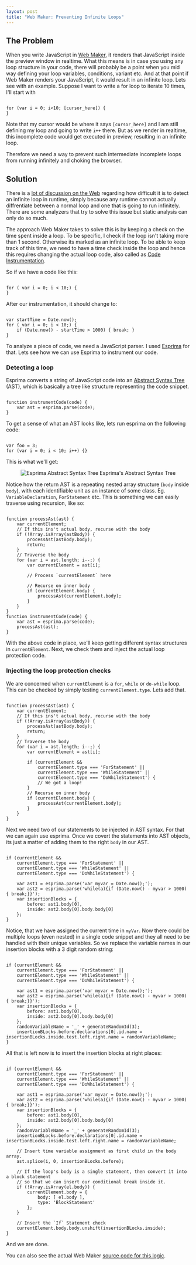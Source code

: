 ```yaml
---
layout: post
title: "Web Maker: Preventing Infinite Loops"
---
```


## The Problem

When you write JavaScript in [Web Maker](https://kushagragour.in/lab/web-maker), it renders that JavaScript inside the preview window in realtime. What this means is in case you using any loop structure in your code, there will probably be a point when you mid way defining your loop variables, conditions, variant etc. And at that point if Web Maker renders your JavaScript, it would result in an infinite loop. Lets see with an example. Suppose I want to write a for loop to iterate 10 times, I'll start with

<pre><code class="language-javascript">
for (var i = 0; i<10; [cursor_here]) {
}
</code></pre>

Note that my cursor would be where it says `[cursor_here]` and I am still defining my loop and going to write `i++` there. But as we render in realtime, this incomplete code would get executed in preview, resulting in an infinite loop.

Therefore we need a way to prevent such intermediate incomplete loops from running infinitely and choking the browser.

## Solution

There is a [lot of discussion on the Web](http://mca.nowgray.com/2017/01/can-runtime-environment-detect-infinite.html) regarding how difficult it is to detect an infinite loop in runtime, simply because any runtime cannot actually diffrentiate between a normal loop and one that is going to run infinitely. There are some analyzers that try to solve this issue but static analysis can only do so much.

The approach Web Maker takes to solve this is by keeping a check on the time spent inside a loop. To be specific, I check if the loop isn't taking more than 1 second. Otherwise its marked as an infinite loop. To be able to keep track of this time, we need to have a time check inside the loop and hence this requires changing the actual loop code, also called as [Code Instrumentation](https://en.wikipedia.org/wiki/Instrumentation_(computer_programming)).

So if we have a code like this:

<pre><code class="language-javascript">
for ( var i = 0; i < 10;) {
}
</code></pre>

After our instrumentation, it should change to:

<pre><code class="language-javascript">
var startTime = Date.now();
for ( var i = 0; i < 10;) {
	if (Date.now() - startTime > 1000) { break; }
}
</code></pre>

To analyze a piece of code, we need a JavaScript parser. I used [Esprima](http://esprima.org/) for that. Lets see how we can use Esprima to instrument our code.

### Detecting a loop

Esprima converts a string of JavaScript code into an [Abstract Syntax Tree](https://en.wikipedia.org/wiki/Abstract_syntax_tree) (AST), which is basically a tree like structure representing the code snippet.

<pre><code class="language-javascript">
function instrumentCode(code) {
	var ast = esprima.parse(code);
}
</code></pre>

To get a sense of what an AST looks like, lets run esprima on the following code:

<pre><code class="language-javascript">
var foo = 3;
for (var i = 0; i < 10; i++) {}
</code></pre>

This is what we'll get:

<figure>
    <img src="/images/ast.png" alt="Esprima Abstract Syntax Tree" />
    <caption>Esprima's Abstract Syntax Tree</caption>
</figure>

Notice how the return AST is a repeating nested array structure (`body` inside `body`), with each identifiable unit as an instance of some class. Eg. `VariableDeclaration`, `ForStatement` etc. This is something we can easily traverse using recursion, like so:

<pre><code class="language-javascript">
function processAst(ast) {
	var currentElement;
	// If this ins't actual body, recurse with the body
	if (!Array.isArray(astBody)) {
		processAst(astBody.body);
		return;
	}
    // Traverse the body
    for (var i = ast.length; i--;) {
    	var currentElement = ast[i];

        // Process `currentElement` here

        // Recurse on inner body
        if (currentElement.body) {
            processAst(currentElement.body);
        }
    }
}
function instrumentCode(code) {
	var ast = esprima.parse(code);
    processAst(ast);
}
</code></pre>

With the above code in place, we'll keep getting different syntax structures in `currentElement`. Next, we check them and inject the actual loop protection code.

### Injecting the loop protection checks

We are concerned when `currentElement` is a `for`, `while` or `do-while` loop. This can be checked by simply testing `currentElement.type`. Lets add that.

<pre><code class="language-javascript">
function processAst(ast) {
	var currentElement;
	// If this ins't actual body, recurse with the body
	if (!Array.isArray(astBody)) {
		processAst(astBody.body);
		return;
	}
    // Traverse the body
    for (var i = ast.length; i--;) {
    	var currentElement = ast[i];

        if (currentElement &&
        	currentElement.type === 'ForStatement' ||
            currentElement.type === 'WhileStatement' ||
            currentElement.type === 'DoWhileStatement') {
            // We got a loop!
        }
        // Recurse on inner body
        if (currentElement.body) {
        	processAst(currentElement.body);
        }
    }
}
</code></pre>

Next we need two of our statements to be injected in AST syntax. For that we can again use esprima. Once we covert the statements into AST objects, its just a matter of adding them to the right `body` in our AST.

<pre><code class="language-javascript">
if (currentElement &&
    currentElement.type === 'ForStatement' ||
    currentElement.type === 'WhileStatement' ||
    currentElement.type === 'DoWhileStatement') {

    var ast1 = esprima.parse('var myvar = Date.now();');
    var ast2 = esprima.parse('while(a){if (Date.now() - myvar > 1000) { break;}}');
    var insertionBlocks = {
        before: ast1.body[0],
        inside: ast2.body[0].body.body[0]
    };
}
</code></pre>

Notice, that we have assigned the current time in `myVar`. Now there could be multiple loops (even nested) in a single code snippet and they all need to be handled with their unique variables. So we replace the variable names in our insertion blocks with a 3 digit random string:

<pre><code class="language-javascript">
if (currentElement &&
    currentElement.type === 'ForStatement' ||
    currentElement.type === 'WhileStatement' ||
    currentElement.type === 'DoWhileStatement') {

    var ast1 = esprima.parse('var myvar = Date.now();');
    var ast2 = esprima.parse('while(a){if (Date.now() - myvar > 1000) { break;}}');
    var insertionBlocks = {
        before: ast1.body[0],
        inside: ast2.body[0].body.body[0]
    };
    randomVariableName = '_' + generateRandomId(3);
    insertionBLocks.before.declarations[0].id.name = insertionBLocks.inside.test.left.right.name = randomVariableName;
}
</code></pre>

All that is left now is to insert the insertion blocks at right places:

<pre><code class="language-javascript">
if (currentElement &&
    currentElement.type === 'ForStatement' ||
    currentElement.type === 'WhileStatement' ||
    currentElement.type === 'DoWhileStatement') {

    var ast1 = esprima.parse('var myvar = Date.now();');
    var ast2 = esprima.parse('while(a){if (Date.now() - myvar > 1000) { break;}}');
    var insertionBlocks = {
        before: ast1.body[0],
        inside: ast2.body[0].body.body[0]
    };
    randomVariableName = '_' + generateRandomId(3);
    insertionBLocks.before.declarations[0].id.name = insertionBLocks.inside.test.left.right.name = randomVariableName;

    // Insert time variable assignment as first child in the body array.
    ast.splice(i, 0, insertionBLocks.before);

    // If the loop's body is a single statement, then convert it into a block statement
    // so that we can insert our conditional break inside it.
    if (!Array.isArray(el.body)) {
    	currentElement.body = {
        	body: [ el.body ],
        	type: 'BlockStatement'
      	};
    }

    // Insert the `If` Statement check
    currentElement.body.body.unshift(insertionBLocks.inside);
}
</code></pre>

And we are done.

You can also see the actual Web Maker [source code for this logic](https://github.com/chinchang/web-maker/blob/master/src/utils.js).

